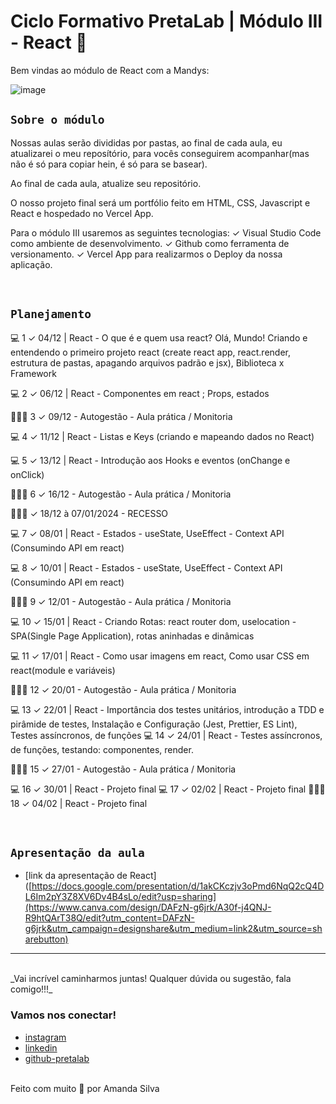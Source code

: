 # Ciclo Formativo PretaLab | Módulo III - React 🚀 


Bem vindas ao módulo de React com a Mandys:

![image](https://media.giphy.com/media/l0MYzAwMPl8s0jtSg/giphy.gif)

## `Sobre o módulo` 
Nossas aulas serão divididas por pastas, ao final de cada aula, eu atualizarei o meu reposítório, para vocês conseguirem acompanhar(mas não é só para copiar hein, é só para se basear).

Ao final de cada aula, atualize seu repositório.

O nosso projeto final será um portfólio feito em HTML, CSS, Javascript e React  e hospedado no Vercel App.

Para o módulo III usaremos as seguintes tecnologias:
✓		Visual Studio Code como ambiente de desenvolvimento.
✓		Github como ferramenta de versionamento.
✓		Vercel App para realizarmos o Deploy da nossa aplicação.

<br>

## `Planejamento`

💻 1 ✓ 04/12 | React -	O que é e quem usa react? Olá, Mundo! Criando e entendendo o primeiro projeto react (create react app, react.render, estrutura de pastas, apagando arquivos padrão e jsx), Biblioteca x Framework

💻 2 ✓ 06/12 | React -	Componentes em react ; Props, estados

👩🏾‍💻 3 ✓   09/12 -	Autogestão - Aula prática / Monitoria

💻 4 ✓ 11/12 | React -	Listas e Keys (criando e mapeando dados no React)

💻 5 ✓ 13/12 | React -	Introdução aos Hooks e eventos (onChange e onClick)

👩🏾‍💻 6 ✓   16/12 -	Autogestão - Aula prática / Monitoria

👩🏾‍💻 ✓   18/12 à 07/01/2024 -	RECESSO 

💻 7 ✓ 08/01 | React -	Estados - useState, UseEffect - Context API (Consumindo API em react)

💻 8 ✓ 10/01 | React -	Estados - useState, UseEffect - Context API (Consumindo API em react)

👩🏾‍💻 9 ✓   12/01 -	Autogestão - Aula prática / Monitoria

💻 10 ✓ 15/01 | React -	Criando Rotas: react router dom, uselocation - SPA(Single Page Application), rotas aninhadas e dinâmicas

💻 11 ✓ 17/01 | React -	Como usar imagens em react, Como usar CSS em react(module e variáveis)

👩🏾‍💻 12 ✓   20/01 -	Autogestão - Aula prática / Monitoria

💻 13 ✓ 22/01 | React -	Importância dos testes unitários, introdução a TDD e pirâmide de testes,  Instalação e Configuração (Jest, Prettier, ES Lint), Testes assíncronos, de funções
💻 14 ✓ 24/01 | React - Testes assíncronos, de funções, testando: componentes, render.

👩🏾‍💻 15 ✓   27/01 -	Autogestão - Aula prática / Monitoria

💻 16 ✓ 30/01 | React -	Projeto final
💻 17 ✓ 02/02 | React - Projeto final
👩🏾‍💻 18 ✓ 04/02 |	React - Projeto final

<br>

## `Apresentação da aula`

- [link da apresentação de React]([https://docs.google.com/presentation/d/1akCKczjv3oPmd6NqQ2cQ4DL6Im2pY3Z8XV6Dv4B4sLo/edit?usp=sharing](https://www.canva.com/design/DAFzN-g6jrk/A30f-j4QNJ-R9htQArT38Q/edit?utm_content=DAFzN-g6jrk&utm_campaign=designshare&utm_medium=link2&utm_source=sharebutton)

--- 
<br>
_Vai incrível caminharmos juntas! Qualquer dúvida ou sugestão, fala comigo!!!_
<br>

### Vamos nos conectar!

- [instagram](https://www.instagram.com/mandysporai)
- [linkedin](https://www.linkedin.com/in/amanda-silva-dev/)
- [github-pretalab](https://github.com/asilvaolabi)

<br>
Feito com muito 🤎 por Amanda Silva
